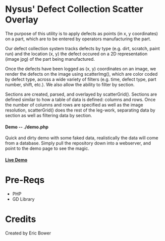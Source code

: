 Nysus' Defect Collection Scatter Overlay
================

The purpose of this utility is to apply defects as points (in x, y coordinates)
on a part, which are to be entered by operators manufacturing the part.

Our defect collection system tracks defects by type (e.g. dirt, scratch, paint run) and 
the location (x, y) the defect occured on a 2D representation (image jpg) of the part being
manufactured.

Once the defects have been logged as (x, y) coordinates on an image, we render the defects
on the image using scatterImg(), which are color coded by defect type, across a wide variety of filters 
(e.g. time, defect type, part number, shift, etc.).  We also allow the ability to filter by section.

Sections are created, parsed, and overlayed by scatterGrid().  Sections are defined similar to how a 
table of data is defined: columns and rows.  Once the number of columns and rows are specified 
as well as the image resolution, scatterGrid() does the rest of the leg-work, 
separating data by section as well as filtering data by section.

#### Demo -- ./demo.php

Quick and dirty demo with some faked data, realistically the data will come from a database.
Simply pull the repository down into a webserver, and point to the demo page to see the magic.

#### [Live Demo](http://nysus.net/erb/defect-scatter-overlay/demo.php)

Pre-Reqs
=======

 *  PHP
 *  GD Library

Credits
=======

Created by Eric Bower